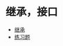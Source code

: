 # 继承，接口
- [继承](https://github.com/WhCannon/JavaSE/blob/master/Extends/继承1.MD)
- [练习题](https://github.com/WhCannon/JavaSE/blob/master/Extends/练习题.MD)
